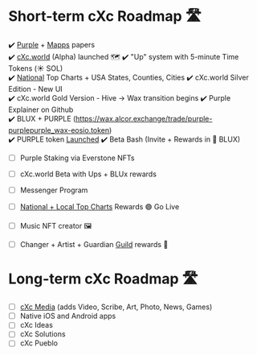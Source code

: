 # Short-term cXc Roadmap 🛣️ 

:heavy_check_mark: [Purple](ttps://docs.google.com/document/d/1T2JH9J73WjgZ9-cULJAzrYvZzyPSXEA_fdgt21lHnDc/preview) + [Mapps](https://docs.google.com/document/d/1YppJ2EYumRI2j0UHYdZh7NJMObMI_NfHgaFRLbjgBtw/preview) papers  
:heavy_check_mark: [cXc.world](https://cxc.world) (Alpha) launched 🗺️
:heavy_check_mark: "Up" system with 5-minute Time Tokens (☀️ SOL)  
:heavy_check_mark: [National](Images/Geo-France.png) Top Charts + USA States, Counties, Cities
:heavy_check_mark: cXc.world Silver Edition - New UI  
:heavy_check_mark: cXc.world Gold Version - Hive -> Wax transition begins 
:heavy_check_mark: Purple Explainer on Github  
:heavy_check_mark: BLUX + PURPLE (https://wax.alcor.exchange/trade/purple-purplepurple_wax-eosio.token)  
:heavy_check_mark: PURPLE token [Launched](https://wax.alcor.exchange/trade/purple-purplepurple_wax-eosio.token)
:heavy_check_mark: Beta Bash (Invite + Rewards in 🔵 BLUX)
- [ ] Purple Staking via Everstone NFTs
- [ ] cXc.world Beta with Ups + BLUx rewards 
- [ ] Messenger Program
- [ ] [National + Local Top Charts](Images/Top-Charts-Beta.png) Rewards 🟣 Go Live 
- [ ] Music NFT creator  🖼️
- [ ] Changer + Artist + Guardian [Guild](https://discord.gg/ZXmCpKszJR) rewards  🔵


# Long-term cXc Roadmap 🛣️ 
- [ ] [cXc Media](https://currentxchange.com) (adds Video, Scribe, Art, Photo, News, Games)  
- [ ] Native iOS and Android apps  
- [ ] cXc Ideas  
- [ ] cXc Solutions  
- [ ] cXc Pueblo  
